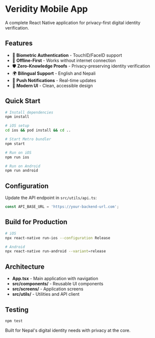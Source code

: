 # Veridity Mobile App

A complete React Native application for privacy-first digital identity verification.

## Features

- 🔐 **Biometric Authentication** - TouchID/FaceID support
- 📱 **Offline-First** - Works without internet connection
- 🛡️ **Zero-Knowledge Proofs** - Privacy-preserving identity verification
- 🌍 **Bilingual Support** - English and Nepali
- 📲 **Push Notifications** - Real-time updates
- 🎯 **Modern UI** - Clean, accessible design

## Quick Start

```bash
# Install dependencies
npm install

# iOS setup
cd ios && pod install && cd ..

# Start Metro bundler
npm start

# Run on iOS
npm run ios

# Run on Android  
npm run android
```

## Configuration

Update the API endpoint in `src/utils/api.ts`:

```typescript
const API_BASE_URL = 'https://your-backend-url.com';
```

## Build for Production

```bash
# iOS
npx react-native run-ios --configuration Release

# Android
npx react-native run-android --variant=release
```

## Architecture

- **App.tsx** - Main application with navigation
- **src/components/** - Reusable UI components
- **src/screens/** - Application screens
- **src/utils/** - Utilities and API client

## Testing

```bash
npm test
```

Built for Nepal's digital identity needs with privacy at the core.